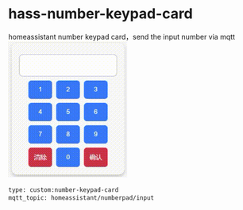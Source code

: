 # hass-number-keypad-card
homeassistant number keypad card，send the input number via mqtt
![hass-number-keypad-card](https://github.com/eatiron/hass-number-keypad-card/blob/main/hass-number-keypad-card.gif)
```
type: custom:number-keypad-card
mqtt_topic: homeassistant/numberpad/input
```


